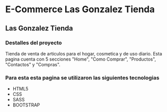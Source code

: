 <h1>E-Commerce Las Gonzalez Tienda</h1>
<h2>Las Gonzalez Tienda</h2>
<h3>Destalles del proyecto</h3>
<p>Tienda de venta de articulos para el hogar, cosmetica y de uso diario. Esta pagina cuenta con 5 secciones "Home", "Como Comprar", "Productos", "Contactos" y "Compras".</p>


<h3>Para esta esta pagina se utilizaron las siguientes tecnologias</h3>
<ul>
    <li>HTML5</li>
    <li>CSS</li>
    <li>SASS</li>
    <li>BOOTSTRAP</li>
    
    
</ul>

